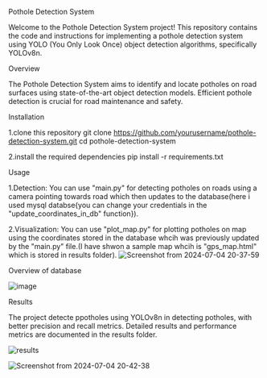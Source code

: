 Pothole Detection System

Welcome to the Pothole Detection System project! This repository contains the code and instructions for implementing a pothole detection system using YOLO (You Only Look Once) object detection algorithms, specifically YOLOv8n.

Overview

The Pothole Detection System aims to identify and locate potholes on road surfaces using state-of-the-art object detection models. Efficient pothole detection is crucial for road maintenance and safety.

Installation 

1.clone this repository 
git clone https://github.com/yourusername/pothole-detection-system.git
cd pothole-detection-system

2.install the required dependencies 
pip install -r requirements.txt

Usage 

1.Detection:
You can use "main.py" for detecting potholes on roads using a camera pointing towards road which then updates to the database(here i used mysql databse{you can change your credentials in the "update_coordinates_in_db" function}).

2.Visualization:
You can use "plot_map.py" for plotting potholes on map using the coordinates stored in the database whcih was previously updated by the "main.py" file.(I have shwon a sample map  whcih is "gps_map.html" which is stored in results folder).
![Screenshot from 2024-07-04 20-37-59](https://github.com/rupeshPabba/pothole_detection/assets/96829415/a16fa436-1af6-4ad8-9729-97ad2344e8ec)

Overview of database

![image](https://github.com/rupeshPabba/pothole_detection/assets/96829415/74211c6a-b943-47d6-a2a8-b718d74dab90)

Results

The project detecte ppotholes using YOLOv8n in detecting potholes, with better precision and recall metrics. Detailed results and performance metrics are documented in the results folder.

![results](https://github.com/rupeshPabba/pothole_detection/assets/96829415/13170001-69a7-4de3-aca4-ffb21e443882)

![Screenshot from 2024-07-04 20-42-38](https://github.com/rupeshPabba/pothole_detection/assets/96829415/2c3f9e82-dfc3-4f17-8447-2dd6fdc766b4)

